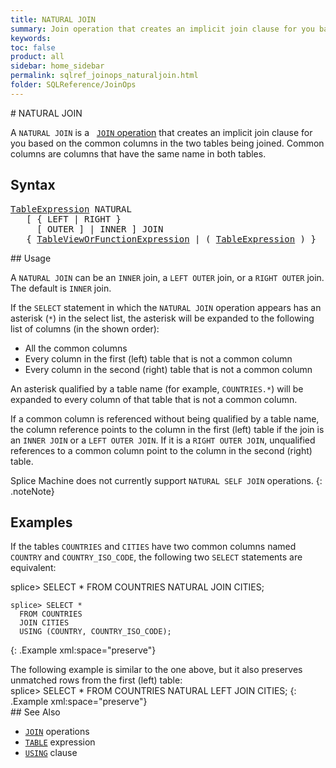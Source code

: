 ```yaml
---
title: NATURAL JOIN
summary: Join operation that creates an implicit join clause for you based on the common columns (those with the same name in both tables)&#160;in the two tables being joined.
keywords:
toc: false
product: all
sidebar: home_sidebar
permalink: sqlref_joinops_naturaljoin.html
folder: SQLReference/JoinOps
---
```

<section>
<div class="TopicContent" data-swiftype-index="true" markdown="1">
# NATURAL JOIN

A `NATURAL JOIN` is a &nbsp; [ `JOIN` operation](sqlref_joinops_about.html)
that creates an implicit join clause for you based on the common columns
in the two tables being joined. Common columns are columns that have the
same name in both tables.

## Syntax

<div class="fcnWrapperWide"><pre class="FcnSyntax">
<a href="sqlref_expressions_table.html">TableExpression</a> NATURAL
   [ { LEFT | RIGHT }
     [ OUTER ] | INNER ] JOIN
   { <a href="sqlref_expressions_table.html#TableViewExpression">TableViewOrFunctionExpression</a> | ( <a href="sqlref_expressions_table.html">TableExpression</a> ) }</pre>

</div>
## Usage

A `NATURAL JOIN` can be an `INNER` join, a `LEFT OUTER` join, or a
`RIGHT OUTER` join. The default is `INNER` join.

If the `SELECT` statement in which the `NATURAL JOIN` operation appears
has an asterisk (`*`) in the select list, the asterisk will be expanded
to the following list of columns (in the shown order):

* All the common columns
* Every column in the first (left) table that is not a common column
* Every column in the second (right) table that is not a common column

An asterisk qualified by a table name (for example, `COUNTRIES.*`) will
be expanded to every column of that table that is not a common column.

If a common column is referenced without being qualified by a table
name, the column reference points to the column in the first (left)
table if the join is an `INNER JOIN` or a `LEFT OUTER JOIN`. If it is a
`RIGHT OUTER JOIN`, unqualified references to a common column point to
the column in the second (right) table.

Splice Machine does not currently support `NATURAL SELF JOIN`
operations.
{: .noteNote}

## Examples

If the tables `COUNTRIES` and `CITIES` have two common columns named
`COUNTRY` and `COUNTRY_ISO_CODE`, the following two `SELECT` statements
are equivalent:

<div class="preWrapper" markdown="1">
    splice> SELECT *
      FROM COUNTRIES
      NATURAL JOIN CITIES;

    splice> SELECT *
      FROM COUNTRIES
      JOIN CITIES
      USING (COUNTRY, COUNTRY_ISO_CODE);
{: .Example xml:space="preserve"}

</div>
The following example is similar to the one above, but it also preserves
unmatched rows from the first (left) table:

<div class="preWrapper" markdown="1">
    splice> SELECT *
      FROM COUNTRIES
      NATURAL LEFT JOIN CITIES;
{: .Example xml:space="preserve"}

</div>
## See Also

* [`JOIN`](sqlref_joinops_intro.html) operations
* [`TABLE`](sqlref_expressions_table.html) expression
* [`USING`](sqlref_clauses_using.html) clause

</div>
</section>
